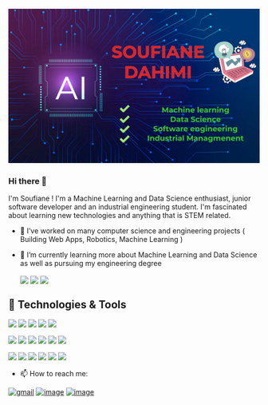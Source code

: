 ![alt text](https://github.com/Dahimi/Dahimi/blob/main/header_photo.jpg?raw=true)
### Hi there 👋

<!--
**Dahimi/Dahimi** is a ✨ _special_ ✨ repository because its `README.md` (this file) appears on your GitHub profile.

Here are some ideas to get you started:

- 🔭 I’m currently working on ...
- 🌱 I’m currently learning ...
- 👯 I’m looking to collaborate on ...
- 🤔 I’m looking for help with ...
- 💬 Ask me about ...
- 📫 How to reach me: ...
- 😄 Pronouns: ...
- ⚡ Fun fact: ...

-->
I'm Soufiane ! I'm a Machine Learning and Data Science enthusiast, junior software developer and an industrial engineering student. I'm fascinated about learning new technologies
and anything that is STEM related. 
- 🔭 I’ve worked on many computer science and engineering projects ( Building Web Apps, Robotics, Machine Learning ) 
- 🌱 I’m currently learning more about Machine Learning and Data Science as well as pursuing my engineering degree

  <img align="center" src="https://github-readme-stats.vercel.app/api/?username=Dahimi&show_icons=true&theme=radical" />
  <img align="center" src="https://github-readme-stats.vercel.app/api/top-langs/?username=Dahimi&show_icons=true&theme=radical" />
  <a href="https://github.com/Dahimi/Mars-Rover-Prototype">
  <img align="center" src="https://github-readme-stats.vercel.app/api/pin/?username=Dahimi&repo=Mars-Rover-Prototype&title_color=ffffff&text_color=c9cacc&icon_color=2bbc8a&bg_color=1d1f21" /></a> 
  
  
## 🔧 Technologies & Tools
  
![](https://img.shields.io/badge/OS-Linux-informational?style=flat&logo=linux&logoColor=white&color=2bbc8a)
![](https://img.shields.io/badge/OS-Windows-informational?style=flat&logo=windows&logoColor=white&color=2bbc8a)
![](https://img.shields.io/badge/Editor-Eclipse-informational?style=flat&logo=Eclipse-IDE&logoColor=white&color=2bbc8a)
![](https://img.shields.io/badge/Editor-Pycharm-informational?style=flat&logo=Pycharm&logoColor=white&color=2bbc8a)
![](https://img.shields.io/badge/Editor-VisualStudio-informational?style=flat&logo=Visual-Studio-Code&logoColor=white&color=2bbc8a)


![](https://img.shields.io/badge/Code-Python-informational?style=flat&logo=python&logoColor=white&color=2bbc8a)
![](https://img.shields.io/badge/Code-JavaScript-informational?style=flat&logo=javascript&logoColor=white&color=2bbc8a)
![](https://img.shields.io/badge/Code-Java-informational?style=flat&logo=Java&logoColor=white&color=2bbc8a)
![](https://img.shields.io/badge/Code-HTML5-informational?style=flat&logo=HTML5&logoColor=white&color=2bbc8a)
![](https://img.shields.io/badge/Code-CSS-informational?style=flat&logo=CSS3&logoColor=white&color=2bbc8a)
![](https://img.shields.io/badge/Code-C-informational?style=flat&logo=C&logoColor=white&color=2bbc8a)


![](https://img.shields.io/badge/Shell-Bash-informational?style=flat&logo=gnu-bash&logoColor=white&color=2bbc8a)
![](https://img.shields.io/badge/Tools-PostgreSQL-informational?style=flat&logo=postgresql&logoColor=white&color=2bbc8a)
![](https://img.shields.io/badge/Tools-Docker-informational?style=flat&logo=docker&logoColor=white&color=2bbc8a)
![](https://img.shields.io/badge/Tools-Kubernetes-informational?style=flat&logo=kubernetes&logoColor=white&color=2bbc8a)
![](https://img.shields.io/badge/Tools-Red_Hat_OpenShift-informational?style=flat&logo=red-hat-open-shift&logoColor=white&color=2bbc8a)
![](https://img.shields.io/badge/Cloud-Digital_Ocean-informational?style=flat&logo=digitalocean&logoColor=white&color=2bbc8a)

  
  
- 📫 How to reach me:

<a href='mailto:soufianedahimi01@gmail.com'>![gmail](https://img.shields.io/badge/Gmail-D14836?style=for-the-badge&logo=gmail&logoColor=white)</a> 
<a href = 'https://www.linkedin.com/in/soufiane-dahimi/'>![image](https://img.shields.io/badge/LinkedIn-0077B5?style=for-the-badge&logo=linkedin&logoColor=white)</a>
<a href = 'https://github.com/Dahimi'>![image](https://img.shields.io/badge/GitHub-100000?style=for-the-badge&logo=github&logoColor=white)</a>

